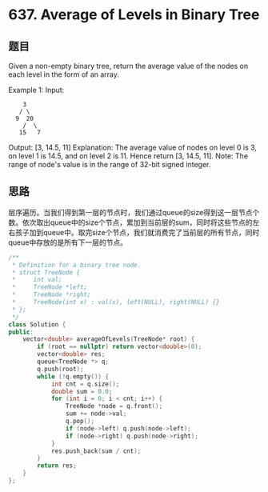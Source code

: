 # 637. Average of Levels in Binary Tree

## 题目
Given a non-empty binary tree, return the average value of the nodes on each level in the form of an array.

Example 1:
Input:
```
    3
   / \
  9  20
    /  \
   15   7
```
Output: [3, 14.5, 11]
Explanation:
The average value of nodes on level 0 is 3,  on level 1 is 14.5, and on level 2 is 11. Hence return [3, 14.5, 11].
Note:
The range of node's value is in the range of 32-bit signed integer.


## 思路

层序遍历。当我们得到第一层的节点时，我们通过queue的size得到这一层节点个数。依次取出queue中的size个节点，累加到当前层的sum，同时将这些节点的左右孩子加到queue中。取完size个节点，我们就消费完了当前层的所有节点，同时queue中存放的是所有下一层的节点。


```C++
/**
 * Definition for a binary tree node.
 * struct TreeNode {
 *     int val;
 *     TreeNode *left;
 *     TreeNode *right;
 *     TreeNode(int x) : val(x), left(NULL), right(NULL) {}
 * };
 */
class Solution {
public:
    vector<double> averageOfLevels(TreeNode* root) {
        if (root == nullptr) return vector<double>(0);
        vector<double> res;
        queue<TreeNode *> q;
        q.push(root);
        while (!q.empty()) {
            int cnt = q.size();
            double sum = 0.0;
            for (int i = 0; i < cnt; i++) {
                TreeNode *node = q.front();
                sum += node->val;
                q.pop();
                if (node->left) q.push(node->left);
                if (node->right) q.push(node->right);
            }
            res.push_back(sum / cnt);
        }
        return res;
    }
};
```
